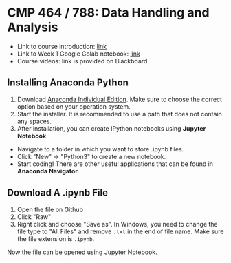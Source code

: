 # CMP 464 / 788: Data Handling and Analysis

- Link to course introduction: <a href="https://docs.google.com/presentation/d/17_Xd4hWagpNELpbSyP9E_xzBCv4iN8DntM0nV9Feif8/edit?usp=sharing"> link </a>
- Link to Week 1 Google Colab notebook: <a href="https://colab.research.google.com/drive/1LPe5Aabd9F3429m8LKtcMHSVwvKvq9FA?usp=sharing"> link </a>
- Course videos: link is provided on Blackboard

## Installing Anaconda Python
1. Download <a href="https://www.anaconda.com/products/individual">Anaconda Individual Edition</a>. Make sure to choose the correct option based on your operation system. 
2. Start the installer. It is recommended to use a path that does not contain any spaces.
3. After installation, you can create IPython notebooks using **Jupyter Notebook**. 
  - Navigate to a folder in which you want to store .ipynb files.
  - Click "New" -> "Python3" to create a new notebook.
  - Start coding!
There are other useful applications that can be found in **Anaconda Navigator**.

## Download A .ipynb File
1. Open the file on Github
2. Click "Raw"
3. Right click and choose "Save as". In Windows, you need to change the file type to "All Files" and remove `.txt` in the end of file name. Make sure the file extension is `.ipynb`. 

Now the file can be opened using Jupyter Notebook.

